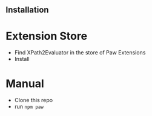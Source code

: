 ## Installation

# Extension Store
- Find XPath2Evaluator in the store of Paw Extensions
- Install

# Manual
- Clone this repo
- run `npm paw`